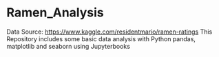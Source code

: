 # Ramen_Analysis
Data Source: https://www.kaggle.com/residentmario/ramen-ratings
This Repository includes some basic data analysis with Python pandas, matplotlib and seaborn using Jupyterbooks 
